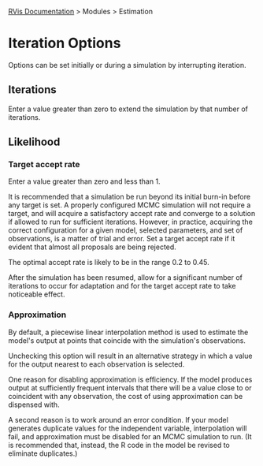 [RVis Documentation](../../index.md) > Modules > Estimation

# Iteration Options

Options can be set initially or during a simulation by interrupting iteration.

## Iterations

Enter a value greater than zero to extend the simulation by that number of iterations.

## Likelihood

### Target accept rate

Enter a value greater than zero and less than 1.

It is recommended that a simulation be run beyond its initial burn-in before any target is set. A properly configured MCMC simulation will not require a target, and will acquire a satisfactory accept rate and converge to a solution if allowed to run for sufficient iterations. However, in practice, acquiring the correct configuration for a given model, selected parameters, and set of observations, is a matter of trial and error. Set a target accept rate if it evident that almost all proposals are being rejected.

The optimal accept rate is likely to be in the range 0.2 to 0.45.

After the simulation has been resumed, allow for a significant number of iterations to occur for adaptation and for the target accept rate to take noticeable effect.

### Approximation

By default, a piecewise linear interpolation method is used to estimate the model's output at points that coincide with the simulation's observations.

Unchecking this option will result in an alternative strategy in which a value for the output nearest to each observation is selected.

One reason for disabling approximation is efficiency. If the model produces output at sufficiently frequent intervals that there will be a value close to or coincident with any observation, the cost of using approximation can be dispensed with.

A second reason is to work around an error condition. If your model generates duplicate values for the independent variable, interpolation will fail, and approximation must be disabled for an MCMC simulation to run. (It is recommended that, instead, the R code in the model be revised to eliminate duplicates.)
